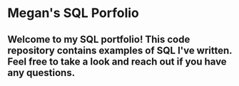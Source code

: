 # Megan's SQL Porfolio
## Welcome to my SQL portfolio! This code repository contains examples of SQL I've written. Feel free to take a look and reach out if you have any questions.

